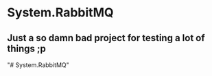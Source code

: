 # System.RabbitMQ
## Just a so damn bad project for testing a lot of things ;p
"# System.RabbitMQ" 
